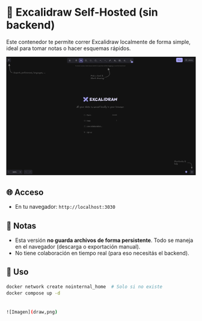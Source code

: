 # 📝 Excalidraw Self-Hosted (sin backend)

Este contenedor te permite correr Excalidraw localmente de forma simple, ideal para tomar notas o hacer esquemas rápidos.

![Screenshot del container](draw.png)


## 🌐 Acceso

- En tu navegador: `http://localhost:3030`

## 🧠 Notas

- Esta versión **no guarda archivos de forma persistente**. Todo se maneja en el navegador (descarga o exportación manual).
- No tiene colaboración en tiempo real (para eso necesitás el backend).

## 🐳 Uso

```bash
docker network create nointernal_home  # Solo si no existe
docker compose up -d


![Imagen](draw,png)
